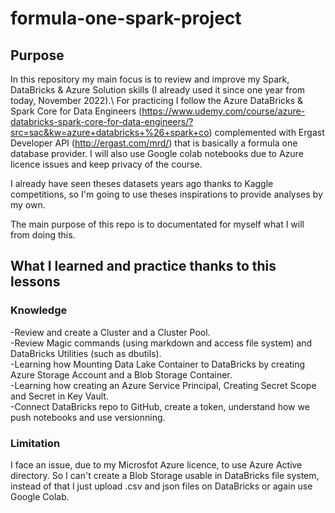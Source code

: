 # formula-one-spark-project

## Purpose  
In this repository my main focus is to review and improve my Spark, DataBricks & Azure Solution skills (I already used it since one year from today, November 2022).\ 
For practicing I follow the Azure DataBricks & Spark Core for Data Engineers (https://www.udemy.com/course/azure-databricks-spark-core-for-data-engineers/?src=sac&kw=azure+databricks+%26+spark+co) complemented with Ergast Developer API (http://ergast.com/mrd/) that is basically a formula one database provider. I will also use Google colab notebooks due to Azure licence issues and keep privacy of the course.

I already have seen theses datasets years ago thanks to Kaggle competitions, so I'm going to use theses inspirations to provide analyses by my own.

The main purpose of this repo is to documentated for myself what I will from doing this. 


## What I learned and practice thanks to this lessons 

### Knowledge 

-Review and create a Cluster and a Cluster Pool.\
-Review Magic commands (using markdown and access file system) and DataBricks Utilities (such as dbutils).\
-Learning how Mounting Data Lake Container to DataBricks by creating Azure Storage Account and a Blob Storage Container.\
-Learning how creating an Azure Service Principal, Creating Secret Scope and Secret in Key Vault.\
-Connect DataBricks repo to GitHub, create a token, understand how we push notebooks and use versionning.

### Limitation

I face an issue, due to my Microsfot Azure licence, to use Azure Active directory. So I can't create a Blob Storage usable in DataBricks file system, instead of that I just upload .csv and json files on DataBricks or again use Google Colab. 
